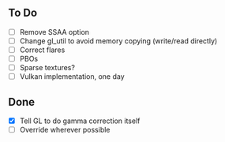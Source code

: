 ## To Do
- [ ] Remove SSAA option
- [ ] Change gl_util to avoid memory copying (write/read directly)
- [ ] Correct flares
- [ ] PBOs
- [ ] Sparse textures?
- [ ] Vulkan implementation, one day

## Done
- [x] Tell GL to do gamma correction itself
- [ ] Override wherever possible